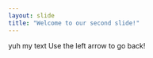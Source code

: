```yaml
---
layout: slide
title: "Welcome to our second slide!"
---
```

yuh my text
Use the left arrow to go back!
